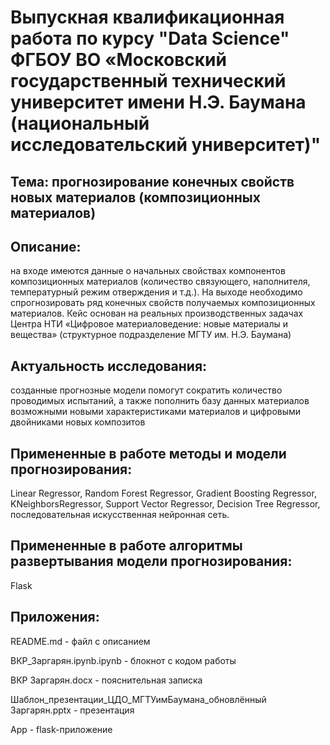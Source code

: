 # Выпускная квалификационная работа по курсу "Data Science" ФГБОУ ВО «Московский государственный технический университет имени Н.Э. Баумана (национальный исследовательский университет)"

## Тема: прогнозирование конечных свойств новых материалов (композиционных материалов)

## Описание:

на входе имеются данные о начальных свойствах компонентов композиционных материалов (количество связующего, наполнителя, температурный режим отверждения и т.д.). На выходе необходимо спрогнозировать ряд конечных свойств получаемых композиционных материалов. Кейс основан на реальных производственных задачах Центра НТИ «Цифровое материаловедение: новые материалы и вещества» (структурное подразделение МГТУ им. Н.Э. Баумана)

## Актуальность исследования:

созданные прогнозные модели помогут сократить количество проводимых испытаний, а также пополнить базу данных материалов возможными новыми характеристиками материалов и цифровыми двойниками новых композитов

## Примененные в работе методы и модели прогнозирования:

Linear Regressor, Random Forest Regressor, Gradient Boosting Regressor, KNeighborsRegressor, Support Vector Regressor, Decision Tree Regressor, последовательная искусственная нейронная сеть.

## Примененные в работе алгоритмы развертывания модели прогнозирования: 

Flask

## Приложения:

README.md - файл с описанием

ВКР_Заргарян.ipynb.ipynb - блокнот с кодом работы

ВКР Заргарян.docx - пояснительная записка

Шаблон_презентации_ЦДО_МГТУимБаумана_обновлённый Заргарян.pptx - презентация

App - flask-приложение
